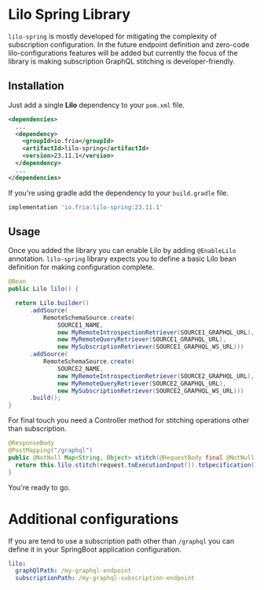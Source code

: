 # Lilo Spring Library

`lilo-spring` is mostly developed for mitigating the complexity of subscription configuration. In the future endpoint definition and
zero-code lilo-configurations features will be added but currently the focus of the library is making subscription GraphQL stitching is
developer-friendly.

## Installation

Just add a single **Lilo** dependency to your `pom.xml` file.

```xml
<dependencies>
  ...
  <dependency>
    <groupId>io.fria</groupId>
    <artifactId>lilo-spring</artifactId>
    <version>23.11.1</version>
  </dependency>
  ...
</dependencies>
```

If you're using gradle add the dependency to your `build.gradle` file.

```groovy
implementation 'io.fria:lilo-spring:23.11.1'
```

## Usage

Once you added the library you can enable Lilo by adding `@EnableLilo` annotation. `lilo-spring` library expects you to define
a basic Lilo bean definition for making configuration complete.

```java
@Bean
public Lilo lilo() {

  return Lilo.builder()
      .addSource(
          RemoteSchemaSource.create(
              SOURCE1_NAME,
              new MyRemoteIntrospectionRetriever(SOURCE1_GRAPHQL_URL),
              new MyRemoteQueryRetriever(SOURCE1_GRAPHQL_URL),
              new MySubscriptionRetriever(SOURCE1_GRAPHQL_WS_URL)))
      .addSource(
          RemoteSchemaSource.create(
              SOURCE2_NAME,
              new MyRemoteIntrospectionRetriever(SOURCE2_GRAPHQL_URL),
              new MyRemoteQueryRetriever(SOURCE2_GRAPHQL_URL),
              new MySubscriptionRetriever(SOURCE2_GRAPHQL_WS_URL)))
      .build();
}
```

For final touch you need a Controller method for stitching operations other than subscription. 

```java
@ResponseBody
@PostMapping("/graphql")
public @NotNull Map<String, Object> stitch(@RequestBody final @NotNull GraphQLRequest request) {
  return this.lilo.stitch(request.toExecutionInput()).toSpecification();
}
```

You're ready to go.

# Additional configurations

If you are tend to use a subscription path other than `/graphql` you can define it in your SpringBoot application configuration.

```yaml
lilo:
  graphQlPath: /my-graphql-endpoint
  subscriptionPath: /my-graphql-subscription-endpoint
```
